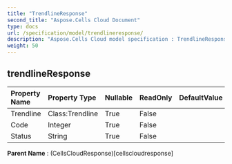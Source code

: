 ```yaml
---
title: "TrendlineResponse"
second_title: "Aspose.Cells Cloud Document"
type: docs
url: /specification/model/trendlineresponse/
description: "Aspose.Cells Cloud model specification : TrendlineResponse. Effortlessly handle Excel and other spreadsheet documents with features like opening, generating, editing, splitting, merging, comparing, and converting."
weight: 50
---
```


## **trendlineResponse**

 

| Property Name | Property Type | Nullable |  ReadOnly | DefaultValue | Description | 
| :- | :- | :- |:- |  :- | :- |
| Trendline | Class:Trendline | True |  False |  |  |  
| Code | Integer | True |  False |  |  |  
| Status | String | True |  False |  |  |  

**Parent Name** : (CellsCloudResponse)[cellscloudresponse]

